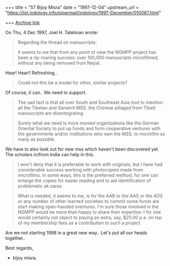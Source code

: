 +++
title = "57 Bijoy Misra"
date = "1997-12-04"
upstream_url = "https://list.indology.info/pipermail/indology/1997-December/010087.html"

+++
[Archive link](https://list.indology.info/pipermail/indology/1997-December/010087.html)

On Thu, 4 Dec 1997, Joel H. Tatelman wrote:

> Regarding the thread on manuscripts:
>
> It seems to me that from any point of view the NGMPP project has been a
> rip-roaring success: over 100,000 manuscripts microfilmed, without any
> being removed from Nepal.

Hear!  Hear!!  Refreshing..
>
> Could not this be a model for other, similar projects?
>
Of course, it can..  We need to support.

> The sad fact is that all over South and Southeast Asia (not to mention
> all the Tibetan and Sanskrit MSS. the Chinese pillaged from Tibet)
> manuscripts are disentegrating.
>
> Surely what we need is more monied organizations like the German Oriental
> Society to put up funds and form cooperative ventures with the
> governments and/or institutions who own the MSS. to microfilm as many as
> possible.
>
We have to also look out for new mss which haven't been
discovered yet.  The scholars in/from India can help in this.

> I won't deny that it is preferable to work with originals, but I have had
> considerable success working with photocopies made from microfilms. In
> some ways, this is the preferred method, for one can enlarge the copies
> for easier reading and to aid identification of problematic ak.saras.
>
> What is needed, it seems to me, is for the AAR or the AAS or the AOS or
> any number of other learned societies to commit some funds are start
> making open-handed overtures. I'm sure those involved in the NGMPP would
> be more than happy to share their expertise. I for one would certainly
> not object to paying an extra, say, $25.00 p.a. on top of my membership
> fees as a contribution to such a project.
>
Are we not starting 1998 in a great new way..
Let's put all our heads together..

Best regards,

- bijoy misra.




